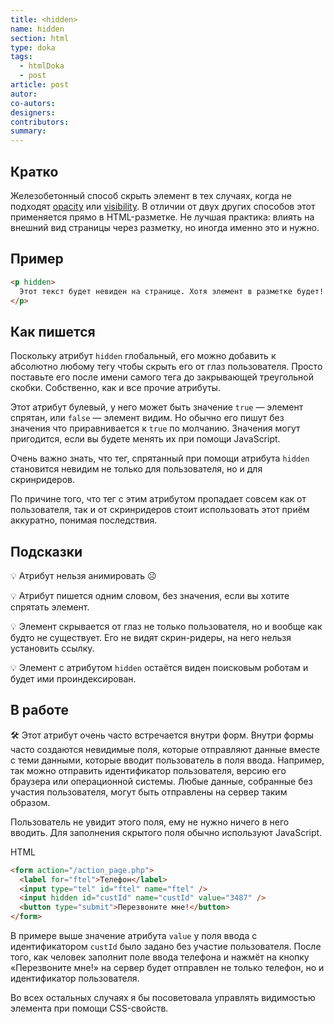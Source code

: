 ```yaml
---
title: <hidden>
name: hidden
section: html
type: doka
tags:
  - htmlDoka
  - post
article: post
autor:
co-autors:
designers:
contributors:
summary:
---
```


## Кратко

Железобетонный способ скрыть элемент в тех случаях, когда не подходят [opacity]() или [visibility](). В отличии от двух других способов этот применяется прямо в HTML-разметке. Не лучшая практика: влиять на внешний вид страницы через разметку, но иногда именно это и нужно.

## Пример

```html
<p hidden>
  Этот текст будет невиден на странице. Хотя элемент в разметке будет!
</p>
```

## Как пишется

Поскольку атрибут `hidden` глобальный, его можно добавить к абсолютно любому тегу чтобы скрыть его от глаз пользователя. Просто поставьте его после имени самого тега до закрывающей треугольной скобки. Собственно, как и все прочие атрибуты.

Этот атрибут булевый, у него может быть значение `true` — элемент спрятан, или `false` — элемент видим. Но обычно его пишут без значения что приравнивается к `true` по молчанию. Значения могут пригодится, если вы будете менять их при помощи JavaScript.

Очень важно знать, что тег, спрятанный при помощи атрибута `hidden` становится невидим не только для пользователя, но и для скринридеров.

По причине того, что тег с этим атрибутом пропадает совсем как от пользователя, так и от скринридеров стоит использовать этот приём аккуратно, понимая последствия.

## Подсказки

💡 Атрибут нельзя анимировать ☹️

💡 Атрибут пишется одним словом, без значения, если вы хотите спрятать элемент.

💡 Элемент скрывается от глаз не только пользователя, но и вообще как будто не существует. Его не видят скрин-ридеры, на него нельзя установить ссылку.

💡 Элемент с атрибутом `hidden` остаётся виден поисковым роботам и будет ими проиндексирован.

## В работе

🛠 Этот атрибут очень часто встречается внутри форм. Внутри формы часто создаются невидимые поля, которые отправляют данные вместе с теми данными, которые вводит пользователь в поля ввода. Например, так можно отправить идентификатор пользователя, версию его браузера или операционной системы. Любые данные, собранные без участия пользователя, могут быть отправлены на сервер таким образом.

Пользователь не увидит этого поля, ему не нужно ничего в него вводить. Для заполнения скрытого поля обычно используют JavaScript.

HTML

```html
<form action="/action_page.php">
  <label for="ftel">Телефон</label>
  <input type="tel" id="ftel" name="ftel" />
  <input hidden id="custId" name="custId" value="3487" />
  <button type="submit">Перезвоните мне!</button>
</form>
```

В примере выше значение атрибута `value` у поля ввода с идентификатором `custId` было задано без участие пользователя. После того, как человек заполнит поле ввода телефона и нажмёт на кнопку «Перезвоните мне!» на сервер будет отправлен не только телефон, но и идентификатор пользователя.

Во всех остальных случаях я бы посоветовала управлять видимостью элемента при помощи CSS-свойств.
